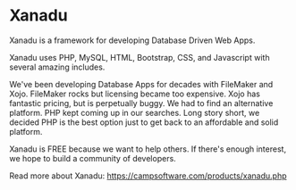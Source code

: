 # Xanadu

Xanadu is a framework for developing Database Driven Web Apps.

Xanadu uses PHP, MySQL, HTML, Bootstrap, CSS, and Javascript with several amazing includes.

We've been developing Database Apps for decades with FileMaker and Xojo. FileMaker rocks but licensing became too expensive. Xojo has fantastic pricing, but is perpetually buggy. We had to find an alternative platform. PHP kept coming up in our searches. Long story short, we decided PHP is the best option just to get back to an affordable and solid platform.

Xanadu is FREE because we want to help others. If there's enough interest, we hope to build a community of developers.

Read more about Xanadu: https://campsoftware.com/products/xanadu.php